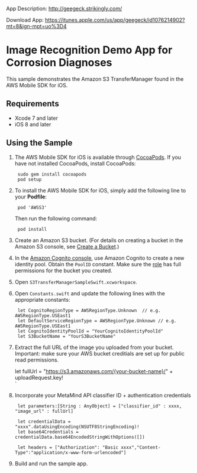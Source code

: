 App Description: http://geegeck.strikingly.com/

Download App: https://itunes.apple.com/us/app/geegeck/id1076214902?mt=8&ign-mpt=uo%3D4

# Image Recognition Demo App for Corrosion Diagnoses

This sample demonstrates the Amazon S3 TransferManager found in the AWS Mobile SDK for iOS.

## Requirements

* Xcode 7 and later
* iOS 8 and later

## Using the Sample

1. The AWS Mobile SDK for iOS is available through [CocoaPods](http://cocoapods.org). If you have not installed CocoaPods, install CocoaPods:

		sudo gem install cocoapods
		pod setup

1. To install the AWS Mobile SDK for iOS, simply add the following line to your **Podfile**:

		pod 'AWSS3'

	Then run the following command:
	
		pod install

1. Create an Amazon S3 bucket. (For details on creating a bucket in the Amazon S3 console, see [Create a Bucket](http://docs.aws.amazon.com/AmazonS3/latest/gsg/CreatingABucket.html).)

1. In the [Amazon Cognito console](https://console.aws.amazon.com/cognito/), use Amazon Cognito to create a new identity pool. Obtain the `PoolID` constant. Make sure the [role](https://console.aws.amazon.com/iam/home?region=us-east-1#roles) has full permissions for the bucket you created.

1. Open `S3TransferManagerSampleSwift.xcworkspace`.

1. Open `Constants.swift` and update the following lines with the appropriate constants:

        let CognitoRegionType = AWSRegionType.Unknown  // e.g. AWSRegionType.USEast1
        let DefaultServiceRegionType = AWSRegionType.Unknown // e.g. AWSRegionType.USEast1
        let CognitoIdentityPoolId = "YourCognitoIdentityPoolId"
        let S3BucketName = "YourS3BucketName"
        
1. Extract the full URL of the image you uploaded from your bucket. Important: make sure your AWS bucket creditials are set up for public read permissions.

	let fullUrl = "https://s3.amazonaws.com/{your-bucket-name}/" + uploadRequest.key!	
`
1. Incorporate your MetaMind API classifier ID + authentication credentials

        let parameters:[String : AnyObject] = ["classifier_id" : xxxx, "image_url" : fullUrl]
                        
        let credentialData = "xxxx".dataUsingEncoding(NSUTF8StringEncoding)!
        let base64Credentials = credentialData.base64EncodedStringWithOptions([])
                        
        let headers = ["Authorization": "Basic xxxx","Content-Type":"application/x-www-form-urlencoded"]

1. Build and run the sample app.
